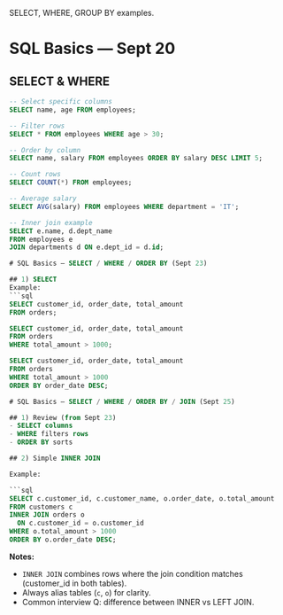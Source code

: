 SELECT, WHERE, GROUP BY examples.

# SQL Basics — Sept 20

## SELECT & WHERE
```sql
-- Select specific columns
SELECT name, age FROM employees;

-- Filter rows
SELECT * FROM employees WHERE age > 30;

-- Order by column
SELECT name, salary FROM employees ORDER BY salary DESC LIMIT 5;

-- Count rows
SELECT COUNT(*) FROM employees;

-- Average salary
SELECT AVG(salary) FROM employees WHERE department = 'IT';

-- Inner join example
SELECT e.name, d.dept_name
FROM employees e
JOIN departments d ON e.dept_id = d.id;

# SQL Basics — SELECT / WHERE / ORDER BY (Sept 23)

## 1) SELECT
Example:
```sql
SELECT customer_id, order_date, total_amount
FROM orders;

SELECT customer_id, order_date, total_amount
FROM orders
WHERE total_amount > 1000;

SELECT customer_id, order_date, total_amount
FROM orders
WHERE total_amount > 1000
ORDER BY order_date DESC;

# SQL Basics — SELECT / WHERE / ORDER BY / JOIN (Sept 25)

## 1) Review (from Sept 23)
- SELECT columns
- WHERE filters rows
- ORDER BY sorts

## 2) Simple INNER JOIN

Example:

```sql
SELECT c.customer_id, c.customer_name, o.order_date, o.total_amount
FROM customers c
INNER JOIN orders o
  ON c.customer_id = o.customer_id
WHERE o.total_amount > 1000
ORDER BY o.order_date DESC;
```

**Notes:**
- `INNER JOIN` combines rows where the join condition matches (customer_id in both tables).
- Always alias tables (`c`, `o`) for clarity.
- Common interview Q: difference between INNER vs LEFT JOIN.
